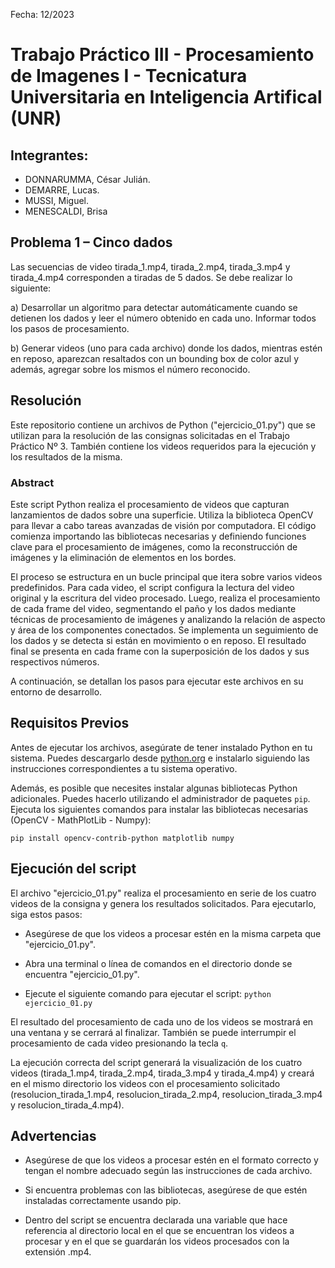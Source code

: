 Fecha: 12/2023

# Trabajo Práctico III - Procesamiento de Imagenes I - Tecnicatura Universitaria en Inteligencia Artifical (UNR)

## Integrantes: 

* DONNARUMMA, César Julián.
* DEMARRE, Lucas.
* MUSSI, Miguel.
* MENESCALDI, Brisa

## Problema 1 – Cinco dados

Las secuencias de video tirada_1.mp4, tirada_2.mp4, tirada_3.mp4 y tirada_4.mp4 corresponden a tiradas de 5 dados. Se debe realizar lo siguiente:

a) Desarrollar un algoritmo para detectar automáticamente cuando se detienen los dados y leer el número obtenido en cada uno. Informar todos los pasos de procesamiento.

b) Generar videos (uno para cada archivo) donde los dados, mientras estén en reposo, aparezcan resaltados con un bounding box de color azul y además, agregar sobre los mismos el número reconocido.


## Resolución

Este repositorio contiene un archivos de Python ("ejercicio_01.py") que se utilizan para la resolución de las consignas solicitadas en el Trabajo Práctico Nº 3. También contiene los videos requeridos para la ejecución y los resultados de la misma. 

### Abstract
Este script Python realiza el procesamiento de videos que capturan lanzamientos de dados sobre una superficie. Utiliza la biblioteca OpenCV para llevar a cabo tareas avanzadas de visión por computadora. El código comienza importando las bibliotecas necesarias y definiendo funciones clave para el procesamiento de imágenes, como la reconstrucción de imágenes y la eliminación de elementos en los bordes.

El proceso se estructura en un bucle principal que itera sobre varios videos predefinidos. Para cada video, el script configura la lectura del video original y la escritura del video procesado. Luego, realiza el procesamiento de cada frame del video, segmentando el paño y los dados mediante técnicas de procesamiento de imágenes y analizando la relación de aspecto y área de los componentes conectados. Se implementa un seguimiento de los dados y se detecta si están en movimiento o en reposo. El resultado final se presenta en cada frame con la superposición de los dados y sus respectivos números.


A continuación, se detallan los pasos para ejecutar este archivos en su entorno de desarrollo.

## Requisitos Previos

Antes de ejecutar los archivos, asegúrate de tener instalado Python en tu sistema. Puedes descargarlo desde [python.org](https://www.python.org/downloads/) e instalarlo siguiendo las instrucciones correspondientes a tu sistema operativo.

Además, es posible que necesites instalar algunas bibliotecas Python adicionales. Puedes hacerlo utilizando el administrador de paquetes `pip`. Ejecuta los siguientes comandos para instalar las bibliotecas necesarias (OpenCV - MathPlotLib - Numpy):

`pip install opencv-contrib-python matplotlib numpy`

## Ejecución del script

El archivo "ejercicio_01.py" realiza el procesamiento en serie de los cuatro videos de la consigna y genera los resultados solicitados. Para ejecutarlo, siga estos pasos:

* Asegúrese de que los videos a procesar estén en la misma carpeta que "ejercicio_01.py".
  
* Abra una terminal o línea de comandos en el directorio donde se encuentra "ejercicio_01.py".

* Ejecute el siguiente comando para ejecutar el script:
`python ejercicio_01.py`
  
El resultado del procesamiento de cada uno de los videos se mostrará en una ventana y se cerrará al finalizar. También se puede interrumpir el procesamiento de cada video presionando la tecla `q`.

La ejecución correcta del script generará la visualización de los cuatro videos (tirada_1.mp4, tirada_2.mp4, tirada_3.mp4 y tirada_4.mp4) y creará en el mismo directorio los videos con el procesamiento solicitado (resolucion_tirada_1.mp4, resolucion_tirada_2.mp4, resolucion_tirada_3.mp4 y resolucion_tirada_4.mp4).

## Advertencias

* Asegúrese de que los videos a procesar estén en el formato correcto y tengan el nombre adecuado según las instrucciones de cada archivo.

* Si encuentra problemas con las bibliotecas, asegúrese de que estén instaladas correctamente usando pip.
  
* Dentro del script se encuentra declarada una variable que hace referencia al directorio local en el que se encuentran los videos a procesar y en el que se guardarán los videos procesados con la extensión .mp4. 

